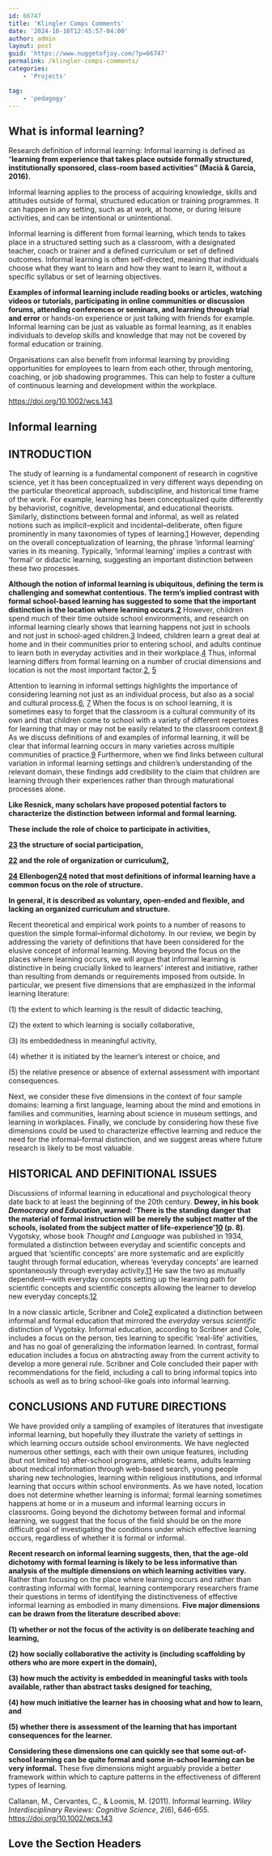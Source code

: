 ```yaml
---
id: 66747
title: 'Klingler Comps Comments'
date: '2024-10-10T12:45:57-04:00'
author: admin
layout: post
guid: 'https://www.nuggetofjoy.com/?p=66747'
permalink: /klingler-comps-comments/
categories:
    - 'Projects'

tag: 
    - 'pedagogy'
---
```


## **What is informal learning?**

Research definition of informal learning: Informal learning is defined as “**learning from experience that takes place outside formally structured, institutionally sponsored, class-room based activities” (Macià &amp; García, 2016).**

Informal learning applies to the process of acquiring knowledge, skills and attitudes outside of formal, structured education or training programmes. It can happen in any setting, such as at work, at home, or during leisure activities, and can be intentional or unintentional.

Informal learning is different from formal learning, which tends to takes place in a structured setting such as a classroom, with a designated teacher, coach or trainer and a defined curriculum or set of defined outcomes. Informal learning is often self-directed, meaning that individuals choose what they want to learn and how they want to learn it, without a specific syllabus or set of learning objectives.

**Examples of informal learning include reading books or articles, watching videos or tutorials, participating in online communities or discussion forums, attending conferences or seminars, and learning through trial and error** or hands-on experience or just talking with friends for example. Informal learning can be just as valuable as formal learning, as it enables individuals to develop skills and knowledge that may not be covered by formal education or training.

Organisations can also benefit from informal learning by providing opportunities for employees to learn from each other, through mentoring, coaching, or job shadowing programmes. This can help to foster a culture of continuous learning and development within the workplace.

<https://doi.org/10.1002/wcs.143>

## Informal learning

## INTRODUCTION

The study of learning is a fundamental component of research in cognitive science, yet it has been conceptualized in very different ways depending on the particular theoretical approach, subdiscipline, and historical time frame of the work. For example, learning has been conceptualized quite differently by behaviorist, cognitive, developmental, and educational theorists. Similarly, distinctions between formal and informal, as well as related notions such as implicit–explicit and incidental–deliberate, often figure prominently in many taxonomies of types of learning.[1](https://wires.onlinelibrary.wiley.com/doi/full/10.1002/wcs.143#bib1) However, depending on the overall conceptualization of learning, the phrase ‘informal learning’ varies in its meaning. Typically, ‘informal learning’ implies a contrast with ‘formal’ or didactic learning, suggesting an important distinction between these two processes.

**Although the notion of informal learning is ubiquitous, defining the term is challenging and somewhat contentious. The term’s implied contrast with formal school-based learning has suggested to some that the important distinction is the location where learning occurs.[2](https://wires.onlinelibrary.wiley.com/doi/full/10.1002/wcs.143#bib2)** However, children spend much of their time outside school environments, and research on informal learning clearly shows that learning happens not just in schools and not just in school-aged children.[3](https://wires.onlinelibrary.wiley.com/doi/full/10.1002/wcs.143#bib3) Indeed, children learn a great deal at home and in their communities prior to entering school, and adults continue to learn both in everyday activities and in their workplace.[4](https://wires.onlinelibrary.wiley.com/doi/full/10.1002/wcs.143#bib4) Thus, informal learning differs from formal learning on a number of crucial dimensions and location is not the most important factor.[2](https://wires.onlinelibrary.wiley.com/doi/full/10.1002/wcs.143#bib2), [5](https://wires.onlinelibrary.wiley.com/doi/full/10.1002/wcs.143#bib5)

Attention to learning in informal settings highlights the importance of considering learning not just as an individual process, but also as a social and cultural process.[6](https://wires.onlinelibrary.wiley.com/doi/full/10.1002/wcs.143#bib6), [7](https://wires.onlinelibrary.wiley.com/doi/full/10.1002/wcs.143#bib7) When the focus is on school learning, it is sometimes easy to forget that the classroom is a cultural community of its own and that children come to school with a variety of different repertoires for learning that may or may not be easily related to the classroom context.[8](https://wires.onlinelibrary.wiley.com/doi/full/10.1002/wcs.143#bib8) As we discuss definitions of and examples of informal learning, it will be clear that informal learning occurs in many varieties across multiple communities of practice.[9](https://wires.onlinelibrary.wiley.com/doi/full/10.1002/wcs.143#bib9) Furthermore, when we find links between cultural variation in informal learning settings and children’s understanding of the relevant domain, these findings add credibility to the claim that children are learning through their experiences rather than through maturational processes alone.

**Like Resnick, many scholars have proposed potential factors to characterize the distinction between informal and formal learning.**

**These include the role of choice to participate in activities,**

**[23](https://wires.onlinelibrary.wiley.com/doi/full/10.1002/wcs.143#bib23) the structure of social participation,**

**[22](https://wires.onlinelibrary.wiley.com/doi/full/10.1002/wcs.143#bib22) and the role of organization or curriculum[2](https://wires.onlinelibrary.wiley.com/doi/full/10.1002/wcs.143#bib2),**

**[24](https://wires.onlinelibrary.wiley.com/doi/full/10.1002/wcs.143#bib24) Ellenbogen[24](https://wires.onlinelibrary.wiley.com/doi/full/10.1002/wcs.143#bib24) noted that most definitions of informal learning have a common focus on the role of structure.**

**In general, it is described as voluntary, open-ended and flexible, and lacking an organized curriculum and structure.**

Recent theoretical and empirical work points to a number of reasons to question the simple formal–informal dichotomy. In our review, we begin by addressing the variety of definitions that have been considered for the elusive concept of informal learning. Moving beyond the focus on the places where learning occurs, we will argue that informal learning is distinctive in being crucially linked to learners’ interest and initiative, rather than resulting from demands or requirements imposed from outside. In particular, we present five dimensions that are emphasized in the informal learning literature:

(1) the extent to which learning is the result of didactic teaching,

(2) the extent to which learning is socially collaborative,

(3) its embeddedness in meaningful activity,

(4) whether it is initiated by the learner’s interest or choice, and

(5) the relative presence or absence of external assessment with important consequences.

Next, we consider these five dimensions in the context of four sample domains: learning a first language, learning about the mind and emotions in families and communities, learning about science in museum settings, and learning in workplaces. Finally, we conclude by considering how these five dimensions could be used to characterize effective learning and reduce the need for the informal–formal distinction, and we suggest areas where future research is likely to be most valuable.

## HISTORICAL AND DEFINITIONAL ISSUES

Discussions of informal learning in educational and psychological theory date back to at least the beginning of the 20th century. **Dewey, in his book *Democracy and* *Education*, warned: ‘There is the standing danger that the material of formal instruction will be merely the subject matter of the schools, isolated from the subject matter of life-experience’[10](https://wires.onlinelibrary.wiley.com/doi/full/10.1002/wcs.143#bib10) (p. 8)**. Vygotsky, whose book *Thought and Language* was published in 1934, formulated a distinction between everyday and scientific concepts and argued that ‘scientific concepts’ are more systematic and are explicitly taught through formal education, whereas ‘everyday concepts’ are learned spontaneously through everyday activity.[11](https://wires.onlinelibrary.wiley.com/doi/full/10.1002/wcs.143#bib11) He saw the two as mutually dependent—with everyday concepts setting up the learning path for scientific concepts and scientific concepts allowing the learner to develop new everyday concepts.[12](https://wires.onlinelibrary.wiley.com/doi/full/10.1002/wcs.143#bib12)

In a now classic article, Scribner and Cole[2](https://wires.onlinelibrary.wiley.com/doi/full/10.1002/wcs.143#bib2) explicated a distinction between informal and formal education that mirrored the *everyday* versus *scientific* distinction of Vygotsky. Informal education, according to Scribner and Cole, includes a focus on the person, ties learning to specific ‘real-life’ activities, and has no goal of generalizing the information learned. In contrast, formal education includes a focus on abstracting away from the current activity to develop a more general rule. Scribner and Cole concluded their paper with recommendations for the field, including a call to bring informal topics into schools as well as to bring school-like goals into informal learning.

## CONCLUSIONS AND FUTURE DIRECTIONS

We have provided only a sampling of examples of literatures that investigate informal learning, but hopefully they illustrate the variety of settings in which learning occurs outside school environments. We have neglected numerous other settings, each with their own unique features, including (but not limited to) after-school programs, athletic teams, adults learning about medical information through web-based search, young people sharing new technologies, learning within religious institutions, and informal learning that occurs within school environments. As we have noted, location does not determine whether learning is informal; formal learning sometimes happens at home or in a museum and informal learning occurs in classrooms. Going beyond the dichotomy between formal and informal learning, we suggest that the focus of the field should be on the more difficult goal of investigating the conditions under which effective learning occurs, regardless of whether it is formal or informal.

**Recent research on informal learning suggests, then, that the age-old dichotomy with formal learning is likely to be less informative than analysis of the multiple dimensions on which learning activities vary.** Rather than focusing on the place where learning occurs and rather than contrasting informal with formal, learning contemporary researchers frame their questions in terms of identifying the distinctiveness of effective informal learning as embodied in many dimensions. **Five major dimensions can be drawn from the literature described above:**

**(1) whether or not the focus of the activity is on deliberate teaching and learning,**

**(2) how socially collaborative the activity is (including scaffolding by others who are more expert in the domain),**

**(3) how much the activity is embedded in meaningful tasks with tools available, rather than abstract tasks designed for teaching,**

**(4) how much initiative the learner has in choosing what and how to learn, and**

**(5) whether there is assessment of the learning that has important consequences for the learner.**

**Considering these dimensions one can quickly see that some out-of-school learning can be quite formal and some in-school learning can be very informal.** These five dimensions might arguably provide a better framework within which to capture patterns in the effectiveness of different types of learning.

Callanan, M., Cervantes, C., &amp; Loomis, M. (2011). Informal learning. *Wiley Interdisciplinary Reviews: Cognitive Science*, *2*(6), 646-655. https://doi.org/10.1002/wcs.143

## Love the Section Headers